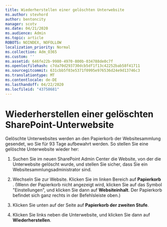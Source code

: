 ```yaml
---
title: Wiederherstellen einer gelöschten Unterwebsite
ms.author: stevhord
author: bentoncity
manager: scotv
ms.date: 04/21/2020
ms.audience: Admin
ms.topic: article
ROBOTS: NOINDEX, NOFOLLOW
localization_priority: Normal
ms.collection: Adm_O365
ms.custom: ''
ms.assetid: 646fe22b-9980-4970-800b-034788de0c7f
ms.openlocfilehash: c7da70d293730dcb5df1f13c42252bab58f41711
ms.sourcegitcommit: 631cbb5f03e5371f0995e976536d24e9d13746c3
ms.translationtype: MT
ms.contentlocale: de-DE
ms.lasthandoff: 04/22/2020
ms.locfileid: "43758681"
---
```

# <a name="restore-a-deleted-sharepoint-subsite"></a>Wiederherstellen einer gelöschten SharePoint-Unterwebsite

Gelöschte Unterwebsites werden an den Papierkorb der Websitesammlung gesendet, wo Sie für 93 Tage aufbewahrt werden. So stellen Sie eine gelöschte Unterwebsite wieder her:
  
1. Suchen Sie im neuen SharePoint Admin Center die Website, von der die Unterwebsite gelöscht wurde, und stellen Sie sicher, dass Sie ein Websitesammlungsadministrator sind. 
    
2. Wechseln Sie zur Website. Klicken Sie im linken Bereich auf **Papierkorb** . (Wenn der Papierkorb nicht angezeigt wird, klicken Sie auf das Symbol "Einstellungen", und klicken Sie dann auf **Websiteinhalt**. Der Papierkorb befindet sich ganz rechts in der Befehlsleiste oben.)
    
3. Klicken Sie unten auf der Seite auf **Papierkorb der zweiten Stufe**.
    
4. Klicken Sie links neben die Unterwebsite, und klicken Sie dann auf **Wiederherstellen**.
    

